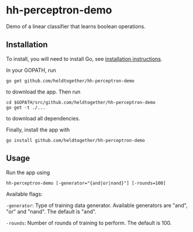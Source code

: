 # hh-perceptron-demo

Demo of a linear classifier that learns boolean operations.

## Installation

To install, you will need to install Go, see [installation instructions](https://golang.org/doc/install).

In your GOPATH, run

	go get github.com/heldtogether/hh-perceptron-demo

to download the app. Then run

	cd $GOPATH/src/github.com/heldtogether/hh-perceptron-demo
	go get -t ./...

to download all dependencies.

Finally, install the app with

	go install github.com/heldtogether/hh-perceptron-demo


## Usage

Run the app using

	hh-perceptron-demo [-generator="{and|or|nand}"] [-rounds=100]

Available flags:

`-generator`: Type of training data generator. Available generators are "and", "or" and "nand". The default is "and".

`-rounds`: Number of rounds of training to perform. The default is 100.
